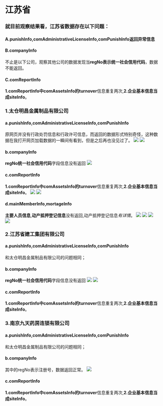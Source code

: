 # 江苏省
### 就目前观察结果看，江苏省数据存在以下问题：
#### A.punishInfo,comAdministrativeLicenseInfo,comPunishInfo返回异常信息
#### B.companyInfo
不止是以下公司，观察其他公司的数据发现当**regNo表示统一社会信用代码**，数据不能返回。
#### C.comReportInfo
**1.**comReportInfo中comAssetsInfo的**turnover**信息重复两次,**2.**企业基本信息当成**siteInfo**。
### 1.太仓明昌金属制品有限公司
#### a.punishInfo,comAdministrativeLicenseInfo,comPunishInfo
原网页并没有行政处罚信息和行政许可信息，而返回的数据形式特别奇怪，这种数据在我打开网页加载数据的一瞬间有看到，但是之后再也没见过了。
![](http://o7qrps1cr.bkt.clouddn.com/%E5%B1%8F%E5%B9%95%E5%BF%AB%E7%85%A7%202016-06-28%20%E4%B8%8B%E5%8D%882.55.47.png)
![](http://o7qrps1cr.bkt.clouddn.com/%E5%B1%8F%E5%B9%95%E5%BF%AB%E7%85%A7%202016-06-28%20%E4%B8%8B%E5%8D%883.30.32.png)
#### b.companyInfo
**regNo统一社会信用代码**字段信息没有返回
![](http://o7qrps1cr.bkt.clouddn.com/%E5%B1%8F%E5%B9%95%E5%BF%AB%E7%85%A7%202016-06-28%20%E4%B8%8B%E5%8D%885.08.42.png)
#### c.comReportInfo
**1.**comReportInfo中comAssetsInfo的**turnover**信息重复两次,**2.**企业基本信息当成**siteInfo**。
![](http://o7qrps1cr.bkt.clouddn.com/%E5%B1%8F%E5%B9%95%E5%BF%AB%E7%85%A7%202016-06-28%20%E4%B8%8B%E5%8D%883.33.46.png)
![](http://o7qrps1cr.bkt.clouddn.com/%E5%B1%8F%E5%B9%95%E5%BF%AB%E7%85%A7%202016-06-28%20%E4%B8%8B%E5%8D%883.38.58.png)
#### d.mainMemberInfo,mortageInfo
**主要人员信息**,**动产抵押登记信息**没有返回,动产抵押登记信息*有详情*。
![](http://o7qrps1cr.bkt.clouddn.com/%E5%B1%8F%E5%B9%95%E5%BF%AB%E7%85%A7%202016-06-28%20%E4%B8%8B%E5%8D%883.08.27.png)
![](http://o7qrps1cr.bkt.clouddn.com/%E5%B1%8F%E5%B9%95%E5%BF%AB%E7%85%A7%202016-06-28%20%E4%B8%8B%E5%8D%883.12.10.png)
![](http://o7qrps1cr.bkt.clouddn.com/%E5%B1%8F%E5%B9%95%E5%BF%AB%E7%85%A7%202016-06-28%20%E4%B8%8B%E5%8D%883.19.06.png)
![](http://o7qrps1cr.bkt.clouddn.com/%E5%B1%8F%E5%B9%95%E5%BF%AB%E7%85%A7%202016-06-28%20%E4%B8%8B%E5%8D%883.28.28.png)
### 2.江苏省建工集团有限公司
#### a.punishInfo,comAdministrativeLicenseInfo,comPunishInfo
和太仓明昌金属制品有限公司的问题相同；
#### b.companyInfo
**regNo统一社会信用代码**字段信息没有返回
![](http://o7qrps1cr.bkt.clouddn.com/%E5%B1%8F%E5%B9%95%E5%BF%AB%E7%85%A7%202016-06-28%20%E4%B8%8B%E5%8D%884.54.21.png)
![](http://o7qrps1cr.bkt.clouddn.com/%E5%B1%8F%E5%B9%95%E5%BF%AB%E7%85%A7%202016-06-28%20%E4%B8%8B%E5%8D%884.46.02.png)
#### c.comReportInfo
**1.**comReportInfo中comAssetsInfo的**turnover**信息重复两次,**2.**企业基本信息当成**siteInfo**。
### 3.南京九天药房连锁有限公司
#### a.punishInfo,comAdministrativeLicenseInfo,comPunishInfo
和太仓明昌金属制品有限公司的问题相同；
#### b.companyInfo
其中的regNo表示注册号，数据返回正常。
![](http://o7qrps1cr.bkt.clouddn.com/%E5%B1%8F%E5%B9%95%E5%BF%AB%E7%85%A7%202016-06-28%20%E4%B8%8B%E5%8D%885.36.08.png)
#### c.comReportInfo
**1.**comReportInfo中comAssetsInfo的**turnover**信息重复两次,**2.**企业基本信息当成**siteInfo**。


